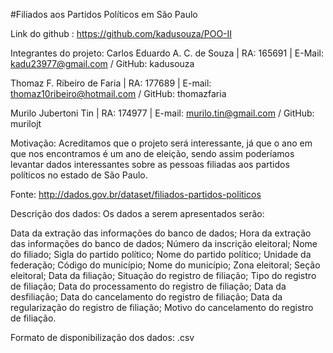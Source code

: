 #Filiados aos Partidos Políticos em São Paulo

Link do github : https://github.com/kadusouza/POO-II

Integrantes do projeto:
Carlos Eduardo A. C. de Souza    | RA: 165691  |  E-Mail: kadu23977@gmail.com / GitHub: kadusouza

Thomaz F. Ribeiro de Faria            | RA: 177689 |  E-mail: thomaz10ribeiro@hotmail.com / GitHub: thomazfaria

Murilo Jubertoni Tin 	             | RA: 174977 | E-mail: murilo.tin@gmail.com / GitHub: murilojt

Motivação: Acreditamos que o projeto será interessante, já que o ano em que nos encontramos é um ano de eleição, sendo assim poderíamos levantar dados interessantes sobre as pessoas filiadas aos partidos políticos no estado de São Paulo.

Fonte: http://dados.gov.br/dataset/filiados-partidos-politicos

Descrição dos dados: Os dados a serem apresentados serão: 

Data da extração das informações do banco de dados;
Hora da extração das informações do banco de dados;
Número da inscrição eleitoral;
Nome do filiado;
Sigla do partido político;
Nome do partido político;
Unidade da federação;
Código do município;
Nome do município;
Zona eleitoral;
Seção eleitoral;
Data da filiação;
Situação do registro de filiação;
Tipo do registro de filiação;
Data do processamento do registro de filiação;
Data da desfiliação;
Data do cancelamento do registro de filiação;
Data da regularização do registro de filiação;
Motivo do cancelamento do registro de filiação.




Formato de disponibilização dos dados:  .csv
